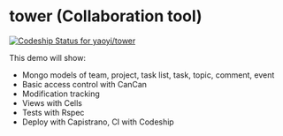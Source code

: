 tower (Collaboration tool)
=====
[ ![Codeship Status for yaoyi/tower](https://codeship.io/projects/9b4a6660-38f9-0132-bd39-323ac9d2f255/status)](https://codeship.io/projects/42129)

This demo will show:

- Mongo models of team, project, task list, task, topic, comment, event
- Basic access control with CanCan
- Modification tracking
- Views with Cells
- Tests with Rspec
- Deploy with Capistrano, CI with Codeship
